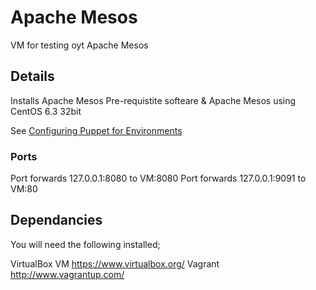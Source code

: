 # Apache Mesos #

VM for testing oyt Apache Mesos

## Details ##

Installs Apache Mesos Pre-requistite softeare & Apache Mesos using CentOS 6.3 32bit

See [Configuring Puppet for Environments](http://mesos.apache.org/.html#mesos.apache.org/)

### Ports ###

Port forwards 127.0.0.1:8080 to VM:8080
Port forwards 127.0.0.1:9091 to VM:80

## Dependancies #

You will need the following installed;

VirtualBox VM https://www.virtualbox.org/
Vagrant       http://www.vagrantup.com/

